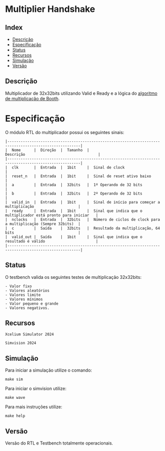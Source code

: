 # Multiplier Handshake

## Index
- [Descrição](#Descrição)
- [Especificação](#Especificação)
- [Status](#Status)
- [Recursos](#Recursos)
- [Simulação](#Simulação)
- [Versão](#Versão)

## Descrição

Multiplicador de 32x32bits utilizando Valid e Ready e a lógica do [algoritmo de multiplicação de Booth](https://en.wikipedia.org/wiki/Booth%27s_multiplication_algorithm).

# Especificação

O módulo RTL do multiplicador possui os seguintes sinais:
```
|-------------------------------------------------------------------------------------------------------|
|  Nome      |  Direção  |  Tamanho  |                        Descrição                                 |
|-------------------------------------------------------------------------------------------------------|
|  clk       |  Entrada  |  1bit     |  Sinal de clock                                                  |
|  reset_n   |  Entrada  |  1bit     |  Sinal de reset ativo baixo                                      |
|  a         |  Entrada  |  32bits   |  1º Operando de 32 bits                                          |
|  b         |  Entrada  |  32bits   |  2º Operando de 32 bits                                          |
|  valid_in  |  Entrada  |  1bit     |  Sinal de início para começar a multiplicação                    |
|  ready     |  Entrada  |  1bit     |  Sinal que indica que o multiplicador está pronto para iniciar   |
|  nclocks   |  Entrada  |  32bits   |  Número de ciclos de clock para a multiplicação (Sempre 32bits)  |
|  c         |  Saída    |  32bits   |  Resultado da multiplicação, 64 bits                             |
|  valid_out |  Saída    |  1bit     |  Sinal que indica que o resultado é válido                       |
|-------------------------------------------------------------------------------------------------------|
```

## Status

O testbench valida os seguintes testes de multiplicação 32x32bits:
```
- Valor fixo
- Valores aleatórios
- Valores limite
- Valores mínimos
- Valor pequeno e grande
- Valores negativos.
```

## Recursos

```
Xcelium Simulator 2024

Simvision 2024
```

## Simulação

Para iniciar a simulação utilize o comando:
```
make sim
```

Para iniciar o simvision utilize:
```
make wave
```

Para mais instruções utilize:
```
make help
```

## Versão

Versão do RTL e Testbench totalmente operacionais.
